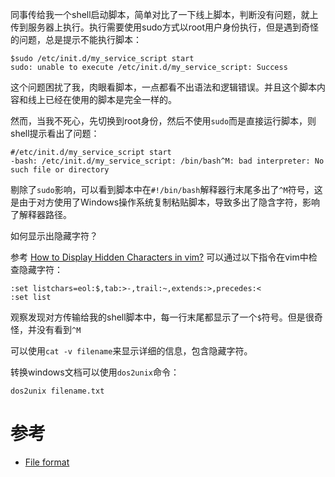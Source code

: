 同事传给我一个shell启动脚本，简单对比了一下线上脚本，判断没有问题，就上传到服务器上执行。执行需要使用sudo方式以root用户身份执行，但是遇到奇怪的问题，总是提示不能执行脚本：

```
$sudo /etc/init.d/my_service_script start
sudo: unable to execute /etc/init.d/my_service_script: Success
```

这个问题困扰了我，肉眼看脚本，一点都看不出语法和逻辑错误。并且这个脚本内容和线上已经在使用的脚本是完全一样的。

然而，当我不死心，先切换到root身份，然后不使用`sudo`而是直接运行脚本，则shell提示看出了问题：

```
#/etc/init.d/my_service_script start
-bash: /etc/init.d/my_service_script: /bin/bash^M: bad interpreter: No such file or directory
```

剔除了`sudo`影响，可以看到脚本中在`#!/bin/bash`解释器行末尾多出了`^M`符号，这是由于对方使用了Windows操作系统复制粘贴脚本，导致多出了隐含字符，影响了解释器路径。

如何显示出隐藏字符？

参考 [How to Display Hidden Characters in vim?](https://askubuntu.com/questions/74485/how-to-display-hidden-characters-in-vim) 可以通过以下指令在vim中检查隐藏字符：

```
:set listchars=eol:$,tab:>-,trail:~,extends:>,precedes:<
:set list
```

观察发现对方传输给我的shell脚本中，每一行末尾都显示了一个`$`符号。但是很奇怪，并没有看到`^M`

可以使用`cat -v filename`来显示详细的信息，包含隐藏字符。

转换windows文档可以使用`dos2unix`命令：

```
dos2unix filename.txt
```

# 参考

* [File format](http://vim.wikia.com/wiki/File_format)